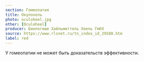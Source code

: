 ```yaml
---
section: Гомеопатия
title: Окулохель
photo: oculoheel.jpg
other: [Oculoheel]
producer: Биологише Хайльмиттель Хеель ГмбХ
source: https://www.rlsnet.ru/tn_index_id_29580.htm
label: red
---
```


У гомеопатии не может быть доказательств эффективности.
